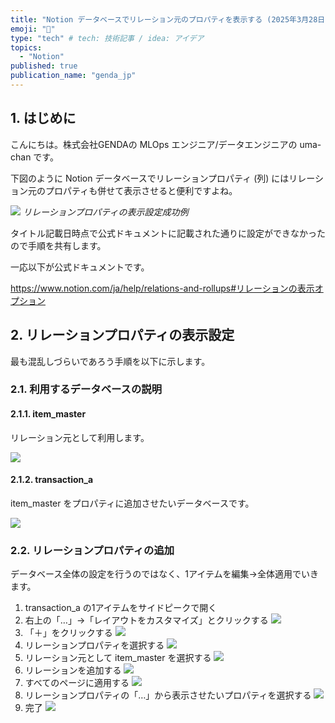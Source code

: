 ```yaml
---
title: "Notion データベースでリレーション元のプロパティを表示する (2025年3月28日時点)"
emoji: "🐴"
type: "tech" # tech: 技術記事 / idea: アイデア
topics:
  - "Notion"
published: true
publication_name: "genda_jp"
---
```


## 1. はじめに

こんにちは。株式会社GENDAの MLOps エンジニア/データエンジニアの uma-chan です。

下図のように Notion データベースでリレーションプロパティ (列) にはリレーション元のプロパティも併せて表示させると便利ですよね。

![](/images/2025-03-28-display-notion-relation-property-as-section/goal.png)
*リレーションプロパティの表示設定成功例*

タイトル記載日時点で公式ドキュメントに記載された通りに設定ができなかったので手順を共有します。

一応以下が公式ドキュメントです。

https://www.notion.com/ja/help/relations-and-rollups#リレーションの表示オプション

## 2. リレーションプロパティの表示設定

最も混乱しづらいであろう手順を以下に示します。

### 2.1. 利用するデータベースの説明

#### 2.1.1. item_master

リレーション元として利用します。

![](/images/2025-03-28-display-notion-relation-property-as-section/item_master.png)

#### 2.1.2. transaction_a

item_master をプロパティに追加させたいデータベースです。

![](/images/2025-03-28-display-notion-relation-property-as-section/transaction_a.png)

### 2.2. リレーションプロパティの追加

データベース全体の設定を行うのではなく、1アイテムを編集→全体適用でいきます。

1. transaction_a の1アイテムをサイドピークで開く
1. 右上の「…」→「レイアウトをカスタマイズ」とクリックする
    ![](/images/2025-03-28-display-notion-relation-property-as-section/01-customize-layout.png)
1. 「＋」をクリックする
    ![](/images/2025-03-28-display-notion-relation-property-as-section/02-click-plus.png)
1. リレーションプロパティを選択する
    ![](/images/2025-03-28-display-notion-relation-property-as-section/03-add-relation.png)
1. リレーション元として item_master を選択する
    ![](/images/2025-03-28-display-notion-relation-property-as-section/04-add-item-master.png)
1. リレーションを追加する
    ![](/images/2025-03-28-display-notion-relation-property-as-section/05-add-relation.png)
1. すべてのページに適用する
    ![](/images/2025-03-28-display-notion-relation-property-as-section/06-apply.png)
1. リレーションプロパティの「…」から表示させたいプロパティを選択する
    ![](/images/2025-03-28-display-notion-relation-property-as-section/07-set-property.png)
1. 完了
    ![](/images/2025-03-28-display-notion-relation-property-as-section/goal.png)
